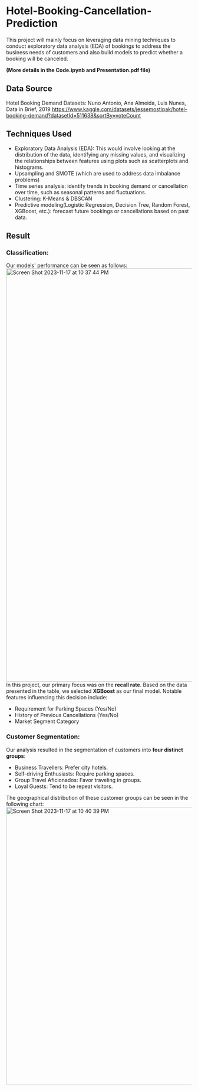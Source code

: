 # Hotel-Booking-Cancellation-Prediction
This project will mainly focus on leveraging data mining techniques to conduct exploratory data analysis (EDA) of bookings to address the business needs of customers and also build models to predict whether a booking will be canceled.

**(More details in the Code.ipynb and Presentation.pdf file)**

## Data Source
Hotel Booking Demand Datasets: Nuno Antonio, Ana Almeida, Luis Nunes, Data in Brief, 2019
https://www.kaggle.com/datasets/jessemostipak/hotel-booking-demand?datasetId=511638&sortBy=voteCount

## Techniques Used
 - Exploratory Data Analysis (EDA): This would involve looking at the distribution of the data, identifying any missing values, and visualizing the relationships between features using plots such as scatterplots and histograms.
 - Upsampling and SMOTE (which are used to address data imbalance problems)
 - Time series analysis: identify trends in booking demand or cancellation over time, such as seasonal patterns and fluctuations.
 - Clustering: K-Means & DBSCAN
 - Predictive modeling(Logistic Regression, Decision Tree, Random Forest, XGBoost, etc.): forecast future bookings or cancellations based on past data.

## Result
### Classification:
Our models' performance can be seen as follows:
<img width="1119" alt="Screen Shot 2023-11-17 at 10 37 44 PM" src="https://github.com/EllieZhangy/Hotel-Booking-Cancellation-Prediction/assets/133906690/aa0e02ef-7e26-4513-b873-8e363616a23d">
In this project, our primary focus was on the **recall rate**. Based on the data presented in the table, we selected **XGBoost** as our final model. Notable features influencing this decision include:
 - Requirement for Parking Spaces (Yes/No)
 - History of Previous Cancellations (Yes/No)
 - Market Segment Category

### Customer Segmentation:
Our analysis resulted in the segmentation of customers into **four distinct groups**:
 - Business Travellers: Prefer city hotels.
 - Self-driving Enthusiasts: Require parking spaces.
 - Group Travel Aficionados: Favor traveling in groups.
 - Loyal Guests: Tend to be repeat visitors.

The geographical distribution of these customer groups can be seen in the following chart:
<img width="753" alt="Screen Shot 2023-11-17 at 10 40 39 PM" src="https://github.com/EllieZhangy/Hotel-Booking-Cancellation-Prediction/assets/133906690/f5995b04-c715-4f51-bb54-ecbf5929292c">
